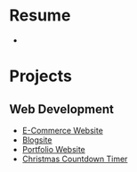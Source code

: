 # Resume
- 
# Projects
## Web Development
- [E-Commerce Website](https://github.com/prithvijitbasak/E-Commerce-Website)
- [Blogsite](https://github.com/prithvijitbasak/blogsite)
- [Portfolio Website](https://github.com/prithvijitbasak/portfolio-website)
- [Christmas Countdown Timer](https://github.com/prithvijitbasak/christmas-countdown)
